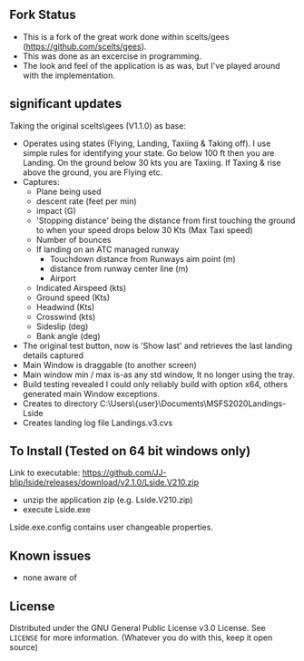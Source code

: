 

## Fork Status
- This is a fork of the great work done within scelts/gees (https://github.com/scelts/gees).
- This was done as an excercise in programming. 
- The look and feel of the application is as was, but I've played around with the implementation.

## significant updates

Taking the original scelts\gees (V1.1.0) as base:
* Operates using states (Flying, Landing, Taxiing & Taking off). I use simple rules for identifying your state. Go below 100 ft then you are Landing. On the ground below 30 kts you are Taxiing. If Taxing & rise above the ground, you are Flying etc. 
* Captures:
  - Plane being used
  - descent rate (feet per min)
  - impact (G)
  - 'Stopping distance' being the distance from first touching the ground to when your speed drops below 30 Kts (Max Taxi speed)
  - Number of bounces
  - If landing on an ATC managed runway
    * Touchdown distance from Runways aim point (m)
    * distance from runway center line (m)
    * Airport
  - Indicated Airspeed (kts)
  - Ground speed (Kts)
  - Headwind (Kts)
  - Crosswind (kts)
  - Sideslip (deg)
  - Bank angle (deg)
* The original test button, now is 'Show last' and retrieves the last landing details captured
* Main Window is draggable (to another screen)
* Main window min / max is-as any std window, It no longer using the tray.
* Build testing revealed I could only reliably build with option x64, others generated main Window exceptions.
* Creates to directory C:\Users\\{user}\Documents\MSFS2020Landings-Lside
* Creates landing log file Landings.v3.cvs

## To Install (Tested on 64 bit windows only)

Link to executable:  https://github.com/JJ-blip/lside/releases/download/v2.1.0/Lside.V210.zip

* unzip the application zip (e.g. Lside.V210.zip)
* execute Lside.exe

Lside.exe.config contains user changeable properties. 

## Known issues
* none aware of

## License
Distributed under the GNU General Public License v3.0 License. See `LICENSE` for more information. (Whatever you do with this, keep it open source)
